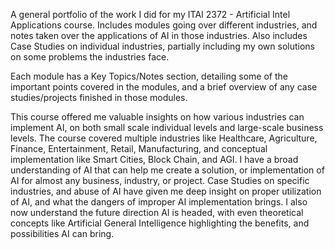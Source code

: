 A general portfolio of the work I did for my ITAI 2372 - Artificial Intel Applications course.
Includes modules going over different industries, and notes taken over the applications of AI in those industries.
Also includes Case Studies on individual industries, partially including my own solutions on some problems the industries face.

Each module has a Key Topics/Notes section, detailing some of the important points covered in the modules, and a brief overview of any case studies/projects finished in those modules.


This course offered me valuable insights on how various industries can implement AI, on both small scale individual levels and large-scale business levels. The course covered multiple industries like Healthcare, Agriculture, Finance, Entertainment, Retail, Manufacturing, and conceptual implementation like Smart Cities, Block Chain, and AGI. I have a broad understanding of AI that can help me create a solution, or implementation of AI for almost any business, industry, or project. Case Studies on specific industries, and abuse of AI have given me deep insight on proper utilization of AI, and what the dangers of improper AI implementation brings. I also now understand the future direction AI is headed, with even theoretical concepts like Artificial General Intelligence highlighting the benefits, and possibilities AI can bring.
